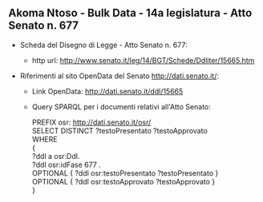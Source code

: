 ## Akoma Ntoso - Bulk Data - 14a legislatura - Atto Senato n. 677 ##

* Scheda del Disegno di Legge - Atto Senato n. 677:
	* http url: http://www.senato.it/leg/14/BGT/Schede/Ddliter/15665.htm

* Riferimenti al sito OpenData del Senato http://dati.senato.it/:
	* Link OpenData: http://dati.senato.it/ddl/15665
	* Query SPARQL per i documenti relativi all'Atto Senato:

        PREFIX osr: <http://dati.senato.it/osr/>  
		SELECT DISTINCT ?testoPresentato ?testoApprovato  
		WHERE  
		{  
		    ?ddl a osr:Ddl.  
		    ?ddl osr:idFase 677 .  
		    OPTIONAL { ?ddl osr:testoPresentato ?testoPresentato }  
		    OPTIONAL { ?ddl osr:testoApprovato ?testoApprovato }  
		}
		